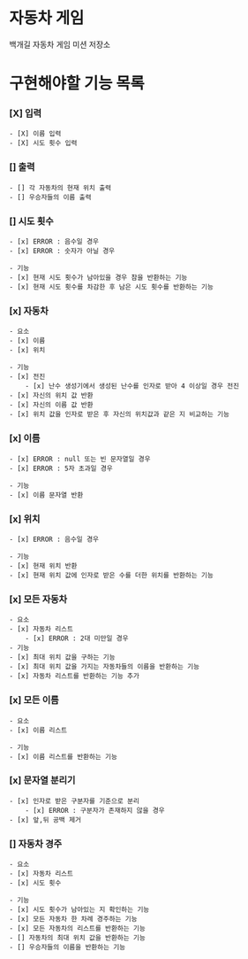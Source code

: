 # 자동차 게임

백개길 자동차 게임 미션 저장소

# 구현해야할 기능 목록
### [X] 입력
    - [X] 이름 입력
    - [X] 시도 횟수 입력

### [] 출력
    - [] 각 자동차의 현재 위치 출력
    - [] 우승자들의 이름 출력

### [] 시도 횟수
    - [x] ERROR : 음수일 경우 
    - [x] ERROR : 숫자가 아닐 경우
    
    - 기능
    - [x] 현재 시도 횟수가 남아있을 경우 참을 반환하는 기능 
    - [x] 현재 시도 횟수를 차감한 후 남은 시도 횟수를 반환하는 기능

### [x] 자동차
    - 요소
    - [x] 이름
    - [x] 위치
  
    - 기능
    - [x] 전진
        - [x] 난수 생성기에서 생성된 난수를 인자로 받아 4 이상일 경우 전진
    - [x] 자신의 위치 값 반환
    - [x] 자신의 이름 값 반환
    - [x] 위치 값을 인자로 받은 후 자신의 위치값과 같은 지 비교하는 기능

### [x] 이름
    - [x] ERROR : null 또는 빈 문자열일 경우 
    - [x] ERROR : 5자 초과일 경우
    
    - 기능
    - [x] 이름 문자열 반환

### [x] 위치
    - [x] ERROR : 음수일 경우
    
    - 기능
    - [x] 현재 위치 반환
    - [x] 현재 위치 값에 인자로 받은 수를 더한 위치를 반환하는 기능
    
### [x] 모든 자동차 
    - 요소
    - [x] 자동차 리스트
        - [x] ERROR : 2대 미만일 경우   
    - 기능
    - [x] 최대 위치 값을 구하는 기능 
    - [x] 최대 위치 값을 가지는 자동차들의 이름을 반환하는 기능
    - [x] 자동차 리스트를 반환하는 기능 추가

### [x] 모든 이름
    - 요소
    - [x] 이름 리스트
    
    - 기능
    - [x] 이름 리스트를 반환하는 기능

### [x] 문자열 분리기
    - [x] 인자로 받은 구분자를 기준으로 분리
        - [x] ERROR : 구분자가 존재하지 않을 경우
    - [x] 앞,뒤 공백 제거

### [] 자동차 경주
    - 요소
    - [x] 자동차 리스트
    - [x] 시도 횟수
    
    - 기능
    - [x] 시도 횟수가 남아있는 지 확인하는 기능
    - [x] 모든 자동차 한 차례 경주하는 기능
    - [x] 모든 자동차의 리스트를 반환하는 기능
    - [] 자동차의 최대 위치 값을 반환하는 기능
    - [] 우승자들의 이름을 반환하는 기능
